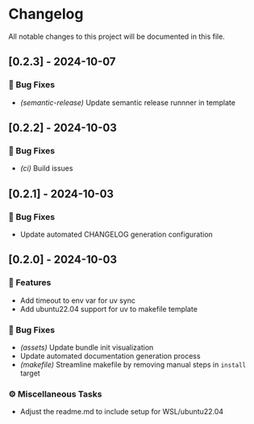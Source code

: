 # Changelog

All notable changes to this project will be documented in this file.

## [0.2.3] - 2024-10-07

### 🐛 Bug Fixes

- *(semantic-release)* Update semantic release runnner in template

## [0.2.2] - 2024-10-03

### 🐛 Bug Fixes

- *(ci)* Build issues

## [0.2.1] - 2024-10-03

### 🐛 Bug Fixes

- Update automated CHANGELOG generation configuration

## [0.2.0] - 2024-10-03

### 🚀 Features

- Add timeout to env var for uv sync
- Add ubuntu22.04 support for uv to makefile template

### 🐛 Bug Fixes

- *(assets)* Update bundle init visualization
- Update automated documentation generation process
- *(makefile)* Streamline makefile by removing manual steps in `install` target

### ⚙️ Miscellaneous Tasks

- Adjust the readme.md to include setup for WSL/ubuntu22.04

